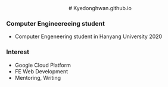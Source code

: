 <div align=center>
# Kyedonghwan.github.io

</div>

### Computer Engineereeing student
- Computer Engeneering student in Hanyang University 2020


### Interest
- Google Cloud Platform
- FE Web Development
- Mentoring, Writing

<div align=center>
